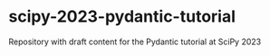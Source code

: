 # scipy-2023-pydantic-tutorial
Repository with draft content for the Pydantic tutorial at SciPy 2023
